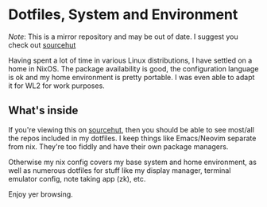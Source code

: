 # Dotfiles, System and Environment

*Note*: This is a mirror repository and may be out of date.  I suggest you check out [sourcehut](https://git.sr.ht/~trevdev/nix)

Having spent a lot of time in various Linux distributions, I have settled on a home in NixOS.  The package availability is good, the configuration language is ok and my home environment is pretty portable.  I was even able to adapt it for WL2 for work purposes.

## What's inside

If you're viewing this on [sourcehut](https://sr.ht/~trevdev/configs/), then you should be able to see most/all the repos included in my dotfiles.  I keep things like Emacs/Neovim separate from nix.  They're too fiddly and have their own package managers.

Otherwise my nix config covers my base system and home environment, as well as numerous dotfiles for stuff like my display manager, terminal emulator config, note taking app (zk), etc.

Enjoy yer browsing.
